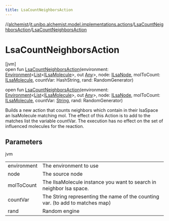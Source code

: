 ```yaml
---
title: LsaCountNeighborsAction
---
```

//[alchemist](../../../index.html)/[it.unibo.alchemist.model.implementations.actions](../index.html)/[LsaCountNeighborsAction](index.html)/[LsaCountNeighborsAction](-lsa-count-neighbors-action.html)



# LsaCountNeighborsAction



[jvm]\
open fun [LsaCountNeighborsAction](-lsa-count-neighbors-action.html)(environment: [Environment](../../it.unibo.alchemist.model.interfaces/-environment/index.html)<[List](https://docs.oracle.com/javase/8/docs/api/java/util/List.html)<[ILsaMolecule](../../it.unibo.alchemist.model.interfaces/-i-lsa-molecule/index.html)>, out [Any](https://kotlinlang.org/api/latest/jvm/stdlib/kotlin/-any/index.html)>, node: [ILsaNode](../../it.unibo.alchemist.model.interfaces/-i-lsa-node/index.html), molToCount: [ILsaMolecule](../../it.unibo.alchemist.model.interfaces/-i-lsa-molecule/index.html), countVar: HashString, rand: RandomGenerator)

open fun [LsaCountNeighborsAction](-lsa-count-neighbors-action.html)(environment: [Environment](../../it.unibo.alchemist.model.interfaces/-environment/index.html)<[List](https://docs.oracle.com/javase/8/docs/api/java/util/List.html)<[ILsaMolecule](../../it.unibo.alchemist.model.interfaces/-i-lsa-molecule/index.html)>, out [Any](https://kotlinlang.org/api/latest/jvm/stdlib/kotlin/-any/index.html)>, node: [ILsaNode](../../it.unibo.alchemist.model.interfaces/-i-lsa-node/index.html), molToCount: [ILsaMolecule](../../it.unibo.alchemist.model.interfaces/-i-lsa-molecule/index.html), countVar: [String](https://docs.oracle.com/javase/8/docs/api/java/lang/String.html), rand: RandomGenerator)



Builds a new action that counts neighbors which contain in their lsaSpace an lsaMolecule matching mol. The effect of this Action is to add to the matches list the variable countVar. The execution has no effect on the set of influenced molecules for the reaction.



## Parameters


jvm

| | |
|---|---|
| environment | The environment to use |
| node | The source node |
| molToCount | The IlsaMolecule instance you want to search in neighbor lsa space. |
| countVar | The String representing the name of the counting var. (to add to matches map) |
| rand | Random engine |




